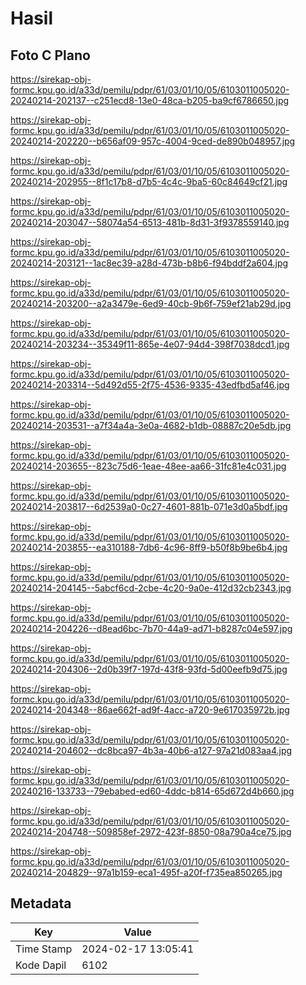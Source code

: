 # Hasil

## Foto C Plano

https://sirekap-obj-formc.kpu.go.id/a33d/pemilu/pdpr/61/03/01/10/05/6103011005020-20240214-202137--c251ecd8-13e0-48ca-b205-ba9cf6786650.jpg

https://sirekap-obj-formc.kpu.go.id/a33d/pemilu/pdpr/61/03/01/10/05/6103011005020-20240214-202220--b656af09-957c-4004-9ced-de890b048957.jpg

https://sirekap-obj-formc.kpu.go.id/a33d/pemilu/pdpr/61/03/01/10/05/6103011005020-20240214-202955--8f1c17b8-d7b5-4c4c-9ba5-60c84649cf21.jpg

https://sirekap-obj-formc.kpu.go.id/a33d/pemilu/pdpr/61/03/01/10/05/6103011005020-20240214-203047--58074a54-6513-481b-8d31-3f9378559140.jpg

https://sirekap-obj-formc.kpu.go.id/a33d/pemilu/pdpr/61/03/01/10/05/6103011005020-20240214-203121--1ac8ec39-a28d-473b-b8b6-f94bddf2a604.jpg

https://sirekap-obj-formc.kpu.go.id/a33d/pemilu/pdpr/61/03/01/10/05/6103011005020-20240214-203200--a2a3479e-6ed9-40cb-9b6f-759ef21ab29d.jpg

https://sirekap-obj-formc.kpu.go.id/a33d/pemilu/pdpr/61/03/01/10/05/6103011005020-20240214-203234--35349f11-865e-4e07-94d4-398f7038dcd1.jpg

https://sirekap-obj-formc.kpu.go.id/a33d/pemilu/pdpr/61/03/01/10/05/6103011005020-20240214-203314--5d492d55-2f75-4536-9335-43edfbd5af46.jpg

https://sirekap-obj-formc.kpu.go.id/a33d/pemilu/pdpr/61/03/01/10/05/6103011005020-20240214-203531--a7f34a4a-3e0a-4682-b1db-08887c20e5db.jpg

https://sirekap-obj-formc.kpu.go.id/a33d/pemilu/pdpr/61/03/01/10/05/6103011005020-20240214-203655--823c75d6-1eae-48ee-aa66-31fc81e4c031.jpg

https://sirekap-obj-formc.kpu.go.id/a33d/pemilu/pdpr/61/03/01/10/05/6103011005020-20240214-203817--6d2539a0-0c27-4601-881b-071e3d0a5bdf.jpg

https://sirekap-obj-formc.kpu.go.id/a33d/pemilu/pdpr/61/03/01/10/05/6103011005020-20240214-203855--ea310188-7db6-4c96-8ff9-b50f8b9be6b4.jpg

https://sirekap-obj-formc.kpu.go.id/a33d/pemilu/pdpr/61/03/01/10/05/6103011005020-20240214-204145--5abcf6cd-2cbe-4c20-9a0e-412d32cb2343.jpg

https://sirekap-obj-formc.kpu.go.id/a33d/pemilu/pdpr/61/03/01/10/05/6103011005020-20240214-204226--d8ead6bc-7b70-44a9-ad71-b8287c04e597.jpg

https://sirekap-obj-formc.kpu.go.id/a33d/pemilu/pdpr/61/03/01/10/05/6103011005020-20240214-204306--2d0b39f7-197d-43f8-93fd-5d00eefb9d75.jpg

https://sirekap-obj-formc.kpu.go.id/a33d/pemilu/pdpr/61/03/01/10/05/6103011005020-20240214-204348--86ae662f-ad9f-4acc-a720-9e617035972b.jpg

https://sirekap-obj-formc.kpu.go.id/a33d/pemilu/pdpr/61/03/01/10/05/6103011005020-20240214-204602--dc8bca97-4b3a-40b6-a127-97a21d083aa4.jpg

https://sirekap-obj-formc.kpu.go.id/a33d/pemilu/pdpr/61/03/01/10/05/6103011005020-20240216-133733--79ebabed-ed60-4ddc-b814-65d672d4b660.jpg

https://sirekap-obj-formc.kpu.go.id/a33d/pemilu/pdpr/61/03/01/10/05/6103011005020-20240214-204748--509858ef-2972-423f-8850-08a790a4ce75.jpg

https://sirekap-obj-formc.kpu.go.id/a33d/pemilu/pdpr/61/03/01/10/05/6103011005020-20240214-204829--97a1b159-eca1-495f-a20f-f735ea850265.jpg


## Metadata

| Key        | Value               |
| ---------- | ------------------- |
| Time Stamp | 2024-02-17 13:05:41 |
| Kode Dapil | 6102                |




